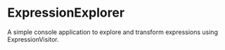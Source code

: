 # ExpressionExplorer

A simple console application to explore and transform expressions using ExpressionVisitor.
